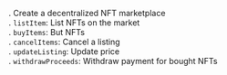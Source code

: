 . Create a decentralized NFT marketplace  
. `listItem`: List NFTs on the market  
. `buyItems`: But NFTs  
. `cancelItems`: Cancel a listing  
. `updateListing`: Update price  
. `withdrawProceeds`: Withdraw payment for bought NFTs
